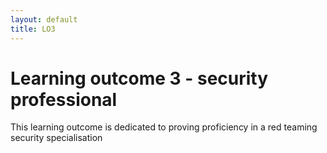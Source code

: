 ```yaml
---
layout: default
title: LO3
---
```

# Learning outcome 3 - security professional

This learning outcome is dedicated to proving proficiency in a red teaming security specialisation
